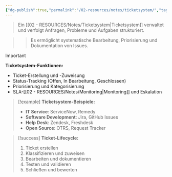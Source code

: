 ```yaml
---
{"dg-publish":true,"permalink":"/02-resources/notes/ticketsystem/","tags":["service-management/tools","incident-management/tracking"],"noteIcon":"","updated":"2025-09-16T23:41:26.885+02:00"}
---
```



>Ein [[02 - RESOURCES/Notes/Ticketsystem\|Ticketsystem]] verwaltet und verfolgt Anfragen, Probleme und Aufgaben strukturiert.

>>Es ermöglicht systematische Bearbeitung, Priorisierung und Dokumentation von Issues.

>[!important] 
>**Ticketsystem-Funktionen:**
>- Ticket-Erstellung und -Zuweisung
>- Status-Tracking (Offen, In Bearbeitung, Geschlossen)
>- Priorisierung und Kategorisierung
>- SLA-[[02 - RESOURCES/Notes/Monitoring\|Monitoring]] und Eskalation

>[!example] 
>**Ticketsystem-Beispiele:**
>- **IT Service**: ServiceNow, Remedy
>- **Software Development**: Jira, GitHub Issues
>- **Help Desk**: Zendesk, Freshdesk
>- **Open Source**: OTRS, Request Tracker

>[!success] 
>**Ticket-Lifecycle:**
>1. Ticket erstellen
>2. Klassifizieren und zuweisen
>3. Bearbeiten und dokumentieren
>4. Testen und validieren
>5. Schließen und bewerten